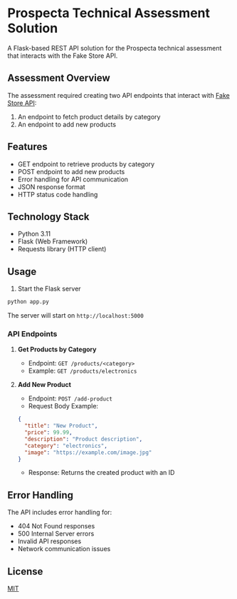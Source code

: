 # Prospecta Technical Assessment Solution

A Flask-based REST API solution for the Prospecta technical assessment that interacts with the Fake Store API.

## Assessment Overview

The assessment required creating two API endpoints that interact with [Fake Store API](https://fakestoreapi.com):

1. An endpoint to fetch product details by category
2. An endpoint to add new products

## Features

- GET endpoint to retrieve products by category
- POST endpoint to add new products
- Error handling for API communication
- JSON response format
- HTTP status code handling

## Technology Stack

- Python 3.11
- Flask (Web Framework)
- Requests library (HTTP client)

## Usage

1. Start the Flask server
```bash
python app.py
```

The server will start on `http://localhost:5000`

### API Endpoints

1. **Get Products by Category**
   - Endpoint: `GET /products/<category>`
   - Example: `GET /products/electronics`

2. **Add New Product**
   - Endpoint: `POST /add-product`
   - Request Body Example:
   ```json
   {
     "title": "New Product",
     "price": 99.99,
     "description": "Product description",
     "category": "electronics",
     "image": "https://example.com/image.jpg"
   }
   ```
   - Response: Returns the created product with an ID

## Error Handling

The API includes error handling for:
- 404 Not Found responses
- 500 Internal Server errors
- Invalid API responses
- Network communication issues

## License

[MIT](LICENSE)
